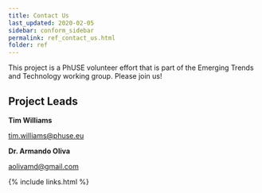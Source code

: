 ```yaml
---
title: Contact Us
last_updated: 2020-02-05
sidebar: conform_sidebar
permalink: ref_contact_us.html
folder: ref
---
```


This project is a PhUSE volunteer effort that is part of the Emerging Trends and Technology working group. Please join us!


## Project Leads

**Tim Williams**

<a href = 'mailto:tim.williams@phuse.eu?subject = "PhUSE Project: SEND Conformance and Validation"'>tim.williams@phuse.eu</a>

**Dr. Armando Oliva**

<a href = 'mailto:aolivamd@gmail.com?subject = "PhUSE Project: SEND Conformance and Validation"'>aolivamd@gmail.com</a>


{% include links.html %}
